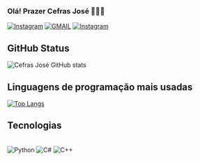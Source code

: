 ### Olá! Prazer Cefras José 🙋🏼‍♂️

[![Instagram](https://img.shields.io/badge/Instagram-E4405F?style=for-the-badge&logo=instagram&logoColor=white)](https://www.instagram.com/cef103/)
[![GMAIL](https://img.shields.io/badge/Gmail-D14836?style=for-the-badge&logo=gmail&logoColor=white)](https://www.instagram.com/cef103/)
[![Instagram](https://img.shields.io/badge/WhatsApp-25D366?style=for-the-badge&logo=whatsapp&logoColor=white)](+55(87)99959-8330)

## GitHub Status

![Cefras José GitHub stats](https://github-readme-stats.vercel.app/api?username=cefrasjose&show_icons=true&theme=tokyonight)

## Linguagens de programação mais usadas
[![Top Langs](https://github-readme-stats.vercel.app/api/top-langs/?username=robsonluan95&layout=compact)](https://github.com/cefrasjose/github-readme-stats)

## Tecnologias
<div style="display:inline_block"><br/>
  <img aling="center" alt="Python" src="https://img.shields.io/badge/Python-3776AB?style=for-the-badge&logo=python&logoColor=white"/>
  <img aling="center" alt="C#" src="https://img.shields.io/badge/C-00599C?style=for-the-badge&logo=c&logoColor=white"/>
  <img aling="center" alt="C++" src="https://img.shields.io/badge/C%2B%2B-00599C?style=for-the-badge&logo=c%2B%2B&logoColor=white"/>
</div><br/>
